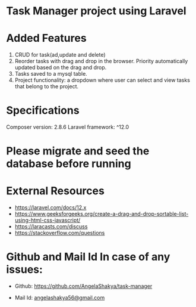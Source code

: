 # Task Manager project using Laravel

# Added Features
1. CRUD for task(ad,update and delete)
2. Reorder tasks with drag and drop in the browser. Priority automatically updated based on the drag and drop. 
3. Tasks saved to a mysql table.
4. Project functionality: a dropdown where user can select and view tasks that belong to the project.

# Specifications
Composer version: 2.8.6
Laravel framework: ^12.0

# Please migrate and seed the database before running

#  External Resources
- https://laravel.com/docs/12.x
- https://www.geeksforgeeks.org/create-a-drag-and-drop-sortable-list-using-html-css-javascript/
- https://laracasts.com/discuss
- https://stackoverflow.com/questions

# Github and Mail Id In case of any issues: 

- Github: https://github.com/AngelaShakya/task-manager

- Mail Id: angelashakya56@gmail.com